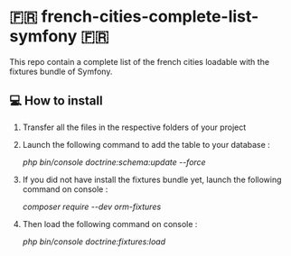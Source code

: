 # :fr: french-cities-complete-list-symfony :fr:
This repo contain a complete list of the french cities loadable with the fixtures bundle of Symfony.

## :computer: How to install
1. Transfer all the files in the respective folders of your project

2. Launch the following command to add the table to your database :

     *php bin/console doctrine:schema:update --force*

3. If you did not have install the fixtures bundle yet, launch the following command on console :

     *composer require --dev orm-fixtures*

4. Then load the following command on console :

     *php bin/console doctrine:fixtures:load*